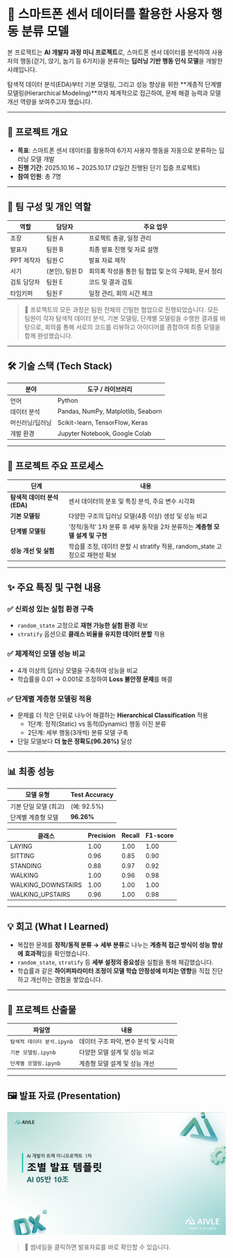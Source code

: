 # 🚶 스마트폰 센서 데이터를 활용한 사용자 행동 분류 모델

본 프로젝트는 **AI 개발자 과정 미니 프로젝트**로, 스마트폰 센서 데이터를 분석하여 사용자의 행동(걷기, 앉기, 눕기 등 6가지)을 분류하는 **딥러닝 기반 행동 인식 모델**을 개발한 사례입니다.  

탐색적 데이터 분석(EDA)부터 기본 모델링, 그리고 성능 향상을 위한 **계층적 단계별 모델링(Hierarchical Modeling)**까지 체계적으로 접근하여, 문제 해결 능력과 모델 개선 역량을 보여주고자 했습니다.

---

## 📌 프로젝트 개요

- **목표**: 스마트폰 센서 데이터를 활용하여 6가지 사용자 행동을 자동으로 분류하는 딥러닝 모델 개발  
- **진행 기간**: 2025.10.16 ~ 2025.10.17 (2일간 진행된 단기 집중 프로젝트)
- **참여 인원**: 총 7명

---

## 👥 팀 구성 및 개인 역할

| 역할 | 담당자 | 주요 업무 |
|------|--------|-----------|
| 조장 | 팀원 A | 프로젝트 총괄, 일정 관리 |
| 발표자 | 팀원 B | 최종 발표 진행 및 자료 설명 |
| PPT 제작자 | 팀원 C | 발표 자료 제작 |
| 서기 | (본인), 팀원 D | 회의록 작성을 통한 팀 협업 및 논의 구체화, 문서 정리 |
| 검토 담당자 | 팀원 E | 코드 및 결과 검토 |
| 타임키퍼 | 팀원 F | 일정 관리, 회의 시간 체크 |

> 🔹 프로젝트의 모든 과정은 팀원 전체의 긴밀한 협업으로 진행되었습니다. 모든 팀원이 각자 탐색적 데이터 분석, 기본 모델링, 단계별 모델링을 수행한 결과를 바탕으로, 회의를 통해 서로의 코드를 리뷰하고 아이디어를 종합하여 최종 모델을 함께 완성했습니다.

---

## 🛠️ 기술 스택 (Tech Stack)

| 분야 | 도구 / 라이브러리 |
|------|--------------------|
| 언어 | Python |
| 데이터 분석 | Pandas, NumPy, Matplotlib, Seaborn |
| 머신러닝/딥러닝 | Scikit-learn, TensorFlow, Keras |
| 개발 환경 | Jupyter Notebook, Google Colab |

---

## 👣 프로젝트 주요 프로세스

| 단계 | 내용 |
|------|------|
| **탐색적 데이터 분석 (EDA)** | 센서 데이터의 분포 및 특징 분석, 주요 변수 시각화 |
| **기본 모델링** | 다양한 구조의 딥러닝 모델(4종 이상) 생성 및 성능 비교 |
| **단계별 모델링** | ‘정적/동적’ 1차 분류 후 세부 동작을 2차 분류하는 **계층형 모델 설계 및 구현** |
| **성능 개선 및 실험** | 학습률 조정, 데이터 분할 시 stratify 적용, random_state 고정으로 재현성 확보 |

---

## ✨ 주요 특징 및 구현 내용

### ✅ 신뢰성 있는 실험 환경 구축  
- `random_state` 고정으로 **재현 가능한 실험 환경** 확보  
- `stratify` 옵션으로 **클래스 비율을 유지한 데이터 분할** 적용

### ✅ 체계적인 모델 성능 비교  
- 4개 이상의 딥러닝 모델을 구축하여 성능을 비교  
- 학습률을 0.01 → 0.001로 조정하여 **Loss 불안정 문제**를 해결

### ✅ 단계별 계층형 모델링 적용  
- 문제를 더 작은 단위로 나누어 해결하는 **Hierarchical Classification** 적용  
  - 1단계: 정적(Static) vs 동적(Dynamic) 행동 이진 분류  
  - 2단계: 세부 행동(3개씩) 분류 모델 구축  
- 단일 모델보다 **더 높은 정확도(96.26%)** 달성

---

## 📊 최종 성능

| 모델 유형 | Test Accuracy |
|-----------|---------------|
| 기본 단일 모델 (최고) | (예: 92.5%) |
| 단계별 계층형 모델 | **96.26%** |

| 클래스 | Precision | Recall | F1-score |
|--------|-----------|--------|----------|
| LAYING | 1.00 | 1.00 | 1.00 |
| SITTING | 0.96 | 0.85 | 0.90 |
| STANDING | 0.88 | 0.97 | 0.92 |
| WALKING | 1.00 | 0.96 | 0.98 |
| WALKING_DOWNSTAIRS | 1.00 | 1.00 | 1.00 |
| WALKING_UPSTAIRS | 0.96 | 1.00 | 0.98 |

---

## 💡 회고 (What I Learned)

- 복잡한 문제를 **정적/동적 분류 → 세부 분류**로 나누는 **계층적 접근 방식이 성능 향상에 효과적**임을 확인했습니다.  
- `random_state`, `stratify` 등 **세부 설정의 중요성**을 실험을 통해 체감했습니다.  
- 학습률과 같은 **하이퍼파라미터 조정이 모델 학습 안정성에 미치는 영향**을 직접 진단하고 개선하는 경험을 쌓았습니다.

---

## 📂 프로젝트 산출물

| 파일명 | 내용 |
|--------|------|
|  `탐색적 데이터 분석.ipynb` | 데이터 구조 파악, 변수 분석 및 시각화 |
|  `기본 모델링.ipynb` | 다양한 모델 설계 및 성능 비교 |
|  `단계별 모델링.ipynb` | 계층형 모델 설계 및 성능 개선 |

---


## 🖼️ 발표 자료 (Presentation)

[![발표자료 확인](https://github.com/Kim-geun-woo/Smartphone-Sensor-based-Human-Activity-Recognition/raw/main/images/ppt_Smartphone%20Sensor-based%20Human%20Activity%20Recognition.png)](https://github.com/Kim-geun-woo/Smartphone-Sensor-based-Human-Activity-Recognition/blob/main/docs/Smartphone-Sensor-based-Human-Activity-Recognition.pdf)


> 📌 썸네일을 클릭하면 발표자료를 바로 확인할 수 있습니다.


